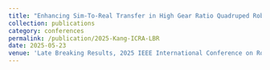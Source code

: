 ```yaml
---
title: "Enhancing Sim-To-Real Transfer in High Gear Ratio Quadruped Robot Via Short-Term Temporal Information"
collection: publications
category: conferences
permalink: /publication/2025-Kang-ICRA-LBR
date: 2025-05-23
venue: 'Late Breaking Results, 2025 IEEE International Conference on Robotics and Automation (ICRA)'
---
```


